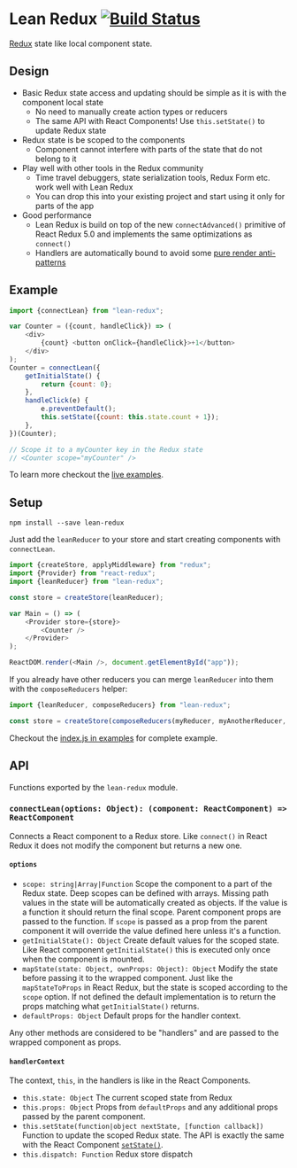 
# Lean Redux [![Build Status](https://secure.travis-ci.org/epeli/lean-redux.png?branch=master)](http://travis-ci.org/epeli/lean-redux)

[Redux](http://redux.js.org/) state like local component state.

## Design


- Basic Redux state access and updating should be simple as it is with the
  component local state
  - No need to manually create action types or reducers
  - The same API with React Components! Use `this.setState()` to update Redux state
- Redux state is be scoped to the components
  - Component cannot interfere with parts of the state that do not belong to it
- Play well with other tools in the Redux community
  - Time travel debuggers, state serialization tools, Redux Form etc. work well with Lean Redux
  - You can drop this into your existing project and start using it only for
    parts of the app
- Good performance
  - Lean Redux is build on top of the new `connectAdvanced()` primitive of
    React Redux 5.0 and implements the same optimizations as `connect()`
  - Handlers are automatically bound to avoid some [pure render anti-patterns](https://medium.com/@esamatti/react-js-pure-render-performance-anti-pattern-fb88c101332f)


## Example

```js
import {connectLean} from "lean-redux";

var Counter = ({count, handleClick}) => (
    <div>
        {count} <button onClick={handleClick}>+1</button>
    </div>
);
Counter = connectLean({
    getInitialState() {
        return {count: 0};
    },
    handleClick(e) {
        e.preventDefault();
        this.setState({count: this.state.count + 1});
    },
})(Counter);

// Scope it to a myCounter key in the Redux state
// <Counter scope="myCounter" />
```

To learn more checkout the [live examples](https://epeli.github.io/lean-redux/examples/).

## Setup

    npm install --save lean-redux

Just add the `leanReducer` to your store and start creating components with
`connectLean`.

```js
import {createStore, applyMiddleware} from "redux";
import {Provider} from "react-redux";
import {leanReducer} from "lean-redux";

const store = createStore(leanReducer);

var Main = () => (
    <Provider store={store}>
        <Counter />
    </Provider>
);

ReactDOM.render(<Main />, document.getElementById("app"));
```

If you already have other reducers you can merge `leanReducer` into them with
the `composeReducers` helper:

```js
import {leanReducer, composeReducers} from "lean-redux";

const store = createStore(composeReducers(myReducer, myAnotherReducer, leanReducer));

```

Checkout the [index.js in
examples](https://github.com/epeli/lean-redux/blob/master/examples/index.js)
for complete example.

## API

Functions exported by the `lean-redux` module.

### `connectLean(options: Object): (component: ReactComponent) => ReactComponent`

Connects a React component to a Redux store. Like `connect()` in React Redux it
does not modify the component but returns a new one.

#### `options`

- `scope: string|Array|Function` Scope the component to a part of the Redux
  state. Deep scopes can be defined with arrays. Missing path values in the
  state will be automatically created as objects. If the value is a function it
  should return the final scope. Parent component props are passed to the
  function.  If `scope` is passed as a prop from the parent component it will
  override the value defined here unless it's a function.
- `getInitialState(): Object` Create default values for the scoped state. Like
  React component `getInitialState()` this is executed only once when the
  component is mounted.
- `mapState(state: Object, ownProps: Object): Object` Modify the state before
  passing it to the wrapped component. Just like the `mapStateToProps` in React
  Redux, but the state is scoped according to the `scope` option. If not
  defined the default implementation is to return the props matching what
  `getInitialState()` returns.
- `defaultProps: Object` Default props for the handler context.

Any other methods are considered to be "handlers" and are passed to the wrapped
component as props.

#### `handlerContext` 

The context, `this`, in the handlers is like in the React Components.

- `this.state: Object` The current scoped state from Redux
- `this.props: Object` Props from `defaultProps` and any additional props passed by
  the parent component.
- `this.setState(function|object nextState, [function callback])` Function to
  update the scoped Redux state. The API is exactly the same with the React
  Component [`setState()`](https://facebook.github.io/react/docs/component-api.html#setstate).
- `this.dispatch: Function` Redux store dispatch
